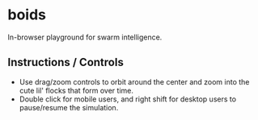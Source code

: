 # boids
In-browser playground for swarm intelligence.

## Instructions / Controls
- Use drag/zoom controls to orbit around the center and zoom into the cute lil' flocks that form over time.
- Double click for mobile users, and right shift for desktop users to pause/resume the simulation.

